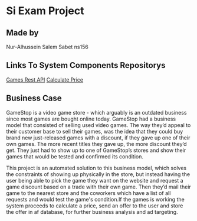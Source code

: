 # Si Exam Project

## Made by 

Nur-Alhussein Salem Sabet ns156

## Links To System Components Repositorys

[Games Rest API](https://github.com/hassunisalem/GamesRestAPI)
[Calculate Price](https://github.com/hassunisalem/Calculate_price)

## Business Case

GameStop is a video game store - which arguably is an outdated business since most games are bought online today. 
GameStop had a business model that consisted of selling used video games. 
The way they’d appeal to their customer base to sell their games, was the idea that they could buy brand 
new just-released games with a discount, if they gave up one of their own games. 
The more recent titles they gave up, the more discount they’d get. They just had to show up to one of GameStop’s stores 
and show their games that would be tested and confirmed its condition.

This project is an automated solution to this business model, which solves the constraints of showing up physically in the store, 
but instead having the user being able to pick the game they want on the website and request a game discount based on a trade with their own game. 
Then they’d mail their game to the nearest store and the coworkers which have a list of all requests and would test the game's condition.If the games is working the system proceeds to calculate a price, 
send an offer to the user and store the offer in af database, for further business analysis and ad targeting.   
